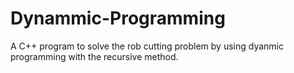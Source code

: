 # Dynammic-Programming
A C++ program to solve the rob cutting problem by using dyanmic programming with the recursive method.
